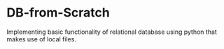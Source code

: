 # DB-from-Scratch
Implementing basic functionality of relational database using python that makes use of local files.
